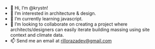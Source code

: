 - 👋 Hi, I’m @krystn!
- 👀 I’m interested in architecture & design.
- 🌱 I’m currently learning javascript.
- 💞️ I’m looking to collaborate on creating a project where architects/designers can easily iterate building massing using site context and climate data.
- 📫 Send me an email at rillorazadev@gmail.com


